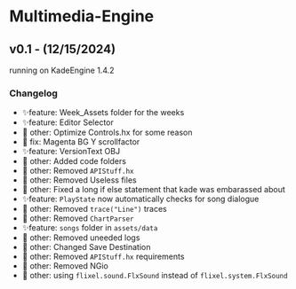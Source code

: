 # Multimedia-Engine
## v0.1 - (12/15/2024)
running on KadeEngine 1.4.2
### Changelog
- ✨feature: Week_Assets folder for the weeks
- ✨feature: Editor Selector
- 🔵 other: Optimize Controls.hx for some reason
- 🐞 fix: Magenta BG Y scrollfactor
- ✨feature: VersionText OBJ
- 🔵 other: Added code folders
- 🔵 other: Removed `APIStuff.hx`
- 🔵 other: Removed Useless files
- 🔵 other: Fixed a long if else statement that kade was embarassed about
- ✨feature: `PlayState` now automatically checks for song dialogue
- 🔵 other: Removed `trace("Line")` traces
- 🔵 other: Removed `ChartParser`
- ✨feature: `songs` folder in `assets/data`
- 🔵 other: Removed uneeded logs
- 🔵 other: Changed Save Destination
- 🔵 other: Removed `APIStuff.hx` requirements
- 🔵 other: Removed NGio
- 🔵 other: using `flixel.sound.FlxSound` instead of `flixel.system.FlxSound`